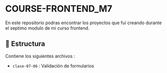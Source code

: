 # COURSE-FRONTEND_M7

En este repositorio podras encontrar los proyectos que fuí creando durante el septimo modulo de mi curso frontend.

## 📑 Estructura

Contiene los siguientes archivos :

- `clase-07-06` : Validación de formularios
